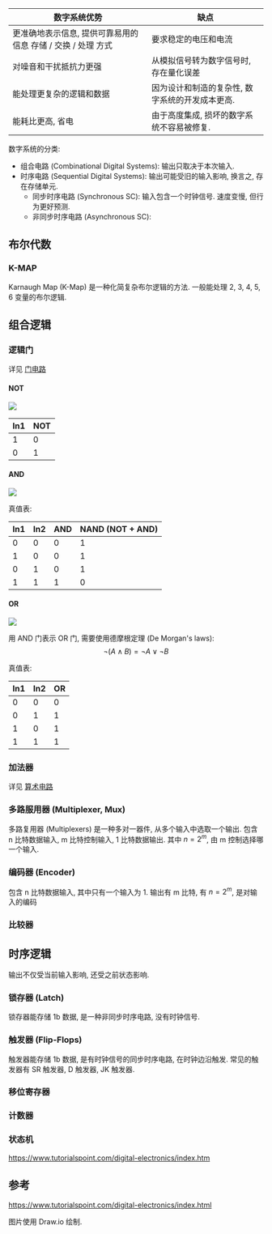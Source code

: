 
| 数字系统优势                                                 | 缺点                                            |
| ------------------------------------------------------------ | ----------------------------------------------- |
| 更准确地表示信息, 提供可靠易用的信息 存储 / 交换 / 处理 方式 | 要求稳定的电压和电流                            |
| 对噪音和干扰抵抗力更强                                       | 从模拟信号转为数字信号时, 存在量化误差          |
| 能处理更复杂的逻辑和数据                                     | 因为设计和制造的复杂性, 数字系统的开发成本更高. |
| 能耗比更高, 省电                                             | 由于高度集成, 损坏的数字系统不容易被修复.       |

数字系统的分类:
- 组合电路 (Combinational Digital Systems): 输出只取决于本次输入.
- 时序电路 (Sequential Digital Systems): 输出可能受旧的输入影响, 换言之, 存在存储单元.
	- 同步时序电路 (Synchronous SC): 输入包含一个时钟信号. 速度变慢, 但行为更好预测.
	- 非同步时序电路 (Asynchronous SC): 

## 布尔代数

### 

### K-MAP

Karnaugh Map (K-Map) 是一种化简复杂布尔逻辑的方法. 一般能处理 2, 3, 4, 5, 6 变量的布尔逻辑.

## 组合逻辑

### 逻辑门

详见 [门电路](门电路.md)

#### NOT

![](../../attach/logic_gate_not.avif)

| In1 | NOT |
| --- | --- |
| 1   | 0   |
| 0    |  1   |

#### AND

![](../../attach/logic_gate_and.avif)

真值表:

| In1 | In2 | AND | NAND (NOT + AND) |
| --- | --- | --- | ---------------- |
| 0   | 0   | 0   | 1                |
| 1   | 0   | 0   | 1                 |
| 0   | 1   | 0   | 1                 |
| 1   | 1   | 1   | 0                 |

#### OR

![](../../attach/logic_gate_or.avif)

用 AND 门表示 OR 门, 需要使用德摩根定理 (De Morgan's laws): $$\lnot (A \wedge B)=\lnot A\vee \lnot B$$

真值表:

| In1 | In2 | OR  |
| --- | --- | --- |
| 0   | 0   | 0   |
| 0   | 1   | 1   |
| 1   | 0   | 1   |
| 1   | 1   | 1    |

### 加法器

详见 [算术电路](算术电路.md)

### 多路服用器 (Multiplexer, Mux)

多路复用器 (Multiplexers) 是一种多对一器件, 从多个输入中选取一个输出. 
包含 n 比特数据输入, m 比特控制输入, 1 比特数据输出. 其中 $n=2^{m}$, 由 m 控制选择哪一个输入.

### 编码器 (Encoder)

包含 n 比特数据输入, 其中只有一个输入为 1. 输出有 m 比特, 有 $n=2^{m}$, 是对输入的编码

### 比较器

## 时序逻辑

输出不仅受当前输入影响, 还受之前状态影响.

### 锁存器 (Latch)

锁存器能存储 1b 数据, 是一种非同步时序电路, 没有时钟信号.

### 触发器 (Flip-Flops)

触发器能存储 1b 数据, 是有时钟信号的同步时序电路, 在时钟边沿触发.  常见的触发器有 SR 触发器, D 触发器, JK 触发器.

### 移位寄存器

### 计数器

### 状态机

https://www.tutorialspoint.com/digital-electronics/index.htm

## 参考

https://www.tutorialspoint.com/digital-electronics/index.html

图片使用 Draw.io 绘制.
